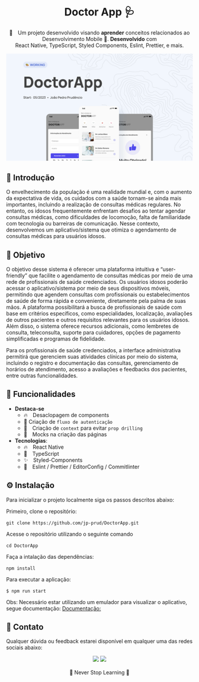 <h1 align="center">Doctor App 🩺</h1>

<p align="center">💅 Um projeto desenvolvido visando    <strong>aprender</strong> conceitos relacionados ao Desenvolvimento Mobile 💚. <strong>Desenvolvido</strong> com <br> React Native, TypeScript, Styled Components, Eslint, Prettier, e mais.
</p>

<p align="center">
  <a href="#nike-store">
    <img alt="preview" src="https://github.com/jp-prud/DoctorApp/blob/main/docs/github/cover.png?raw=true" >
  </a>
</p>

## 👀 Introdução 

O envelhecimento da população é uma realidade mundial e, com o aumento da expectativa de vida, os cuidados com a saúde tornam-se ainda mais importantes, incluindo a realização de consultas médicas regulares. No entanto, os idosos frequentemente enfrentam desafios ao tentar agendar consultas médicas, como dificuldades de locomoção, falta de familiaridade com tecnologia ou barreiras de comunicação. Nesse contexto, desenvolvemos um aplicativo/sistema que otimiza o agendamento de consultas médicas para usuários idosos. 

## 🎯 Objetivo

O objetivo desse sistema é oferecer uma plataforma intuitiva e “user-friendly” que facilite o agendamento de consultas médicas por meio de uma rede de profissionais de saúde credenciados. Os usuários idosos poderão acessar o aplicativo/sistema por meio de seus dispositivos móveis, permitindo que agendem consultas com profissionais ou estabelecimentos de saúde de forma rápida e conveniente, diretamente pela palma de suas mãos. A plataforma possibilitará a busca de profissionais de saúde com base em critérios específicos, como especialidades, localização, avaliações de outros pacientes e outros requisitos relevantes para os usuários idosos. Além disso, o sistema oferece recursos adicionais, como lembretes de consulta, teleconsulta, suporte para cuidadores, opções de pagamento simplificadas e programas de fidelidade.

Para os profissionais de saúde credenciados, a interface administrativa permitirá que gerenciem suas atividades clínicas por meio do sistema, incluindo o registro e documentação das consultas, gerenciamento de horários de atendimento, acesso a avaliações e feedbacks dos pacientes, entre outras funcionalidades.

## 🔮 Funcionalidades
- **Destaca-se**
  - 🔥 Desaclopagem de components
  - 🥷 Criação de `fluxo de autenticação`
  - 🚀 Criação de `context` para evitar `prop drilling`
  - 🍪 Mocks na criação das páginas
- **Tecnologias**:
  - 🔥 React Native
  - 💙 TypeScript
  - ✨ Styled-Components
  - 💫 Eslint / Prettier / EditorConfig / Commitlinter
  
## ⚙️ Instalação

Para inicializar o projeto localmente siga os passos descritos abaixo:

Primeiro, clone o repositório:
```
git clone https://github.com/jp-prud/DoctorApp.git
```

Acesse o repositório utilizando o seguinte comando
```
cd DoctorApp
```

Faça a intalação das dependências:
```
npm install
```

Para executar a aplicação:
```
$ npm run start
```

Obs: Necessário estar utilizando um emulador para visualizar o aplicativo, segue documentação: [Documentação:](https://react-native.rocketseat.dev/expo-managed/windows)
  
## 🍻 Contato

Qualquer dúvida ou feedback estarei disponível em qualquer uma das redes sociais abaixo:

<div align="center">
  <a href="https://www.linkedin.com/in/jpprud/" target="_blank"><img src="https://img.shields.io/badge/-LinkedIn-%230077B5?style=for-the-badge&logo=linkedin&logoColor=white" target="_blank"></a>
    <a href="mailto:jpprud.contato@gmail.com"><img src="https://img.shields.io/badge/-Gmail-%230077B5?style=for-the-badge&logo=gmail&logoColor=white" target="_blank"></a>
</div>

<div align="center">
  <br>
 🚀 Never Stop Learning 🚀
</div>
